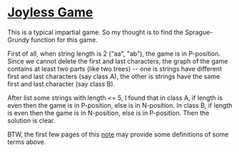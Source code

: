 # [Joyless Game](https://open.kattis.com/problems/joylessgame)

This is a typical impartial game. So my thought is to find the Sprague-Grundy function for this game. 

First of all, when string length is 2 ("aa", "ab"), the game is in P-position. Since we cannot delete the first and last characters, the graph of the game contains at least two parts (like two trees) -- one is strings have different first and last characters (say class A), the other is strings have the same first and last character (say class B).

After list some strings with length <= 5, I found that in class A, if length is even then the game is in P-position, else is in N-position. In class B, if length is even then the game is in N-position, else is in P-position. Then the solution is clear.

BTW, the first few pages of this [note](http://web.mit.edu/sp.268/www/nim.pdf) may provide some definitions of some terms above.
